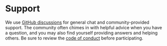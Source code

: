 # Support

We use [GitHub discussions](https://github.com/SaladTechnologies/salad-cloud-imds-sdk-dotnet/discussions) for general chat and community-provided support. The community often chimes in with helpful advice when you have a question, and you may also find yourself providing answers and helping others. Be sure to review the [code of conduct](./CODE_OF_CONDUCT.md) before participating.
